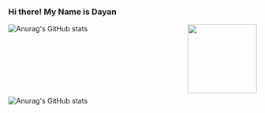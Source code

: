 ### Hi there! My Name is Dayan 

![Anurag's GitHub stats](https://github-readme-stats.vercel.app/api?username=DayanFA&theme=jolly&show_icons=true)
<img  align= "right" height="140em" src="https://github-readme-stats.vercel.app/api/top-langs/?username=DayanFA&layout=compact&langs_count=16&theme=jolly"/>




<br> </br>
<br> </br>
<br> </br>
            
![Anurag's GitHub stats](https://github-readme-stats.vercel.app/api/pin/?username=DayanFA&repo=Capacitacao-em-engenharia-de-software&cache_seconds=86400&theme=radical)
